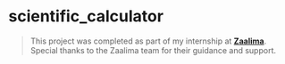 # scientific_calculator
> This project was completed as part of my internship at **[Zaalima](https://zaalima.in/)**.  
> Special thanks to the Zaalima team for their guidance and support.
